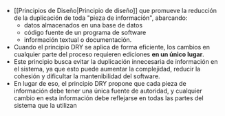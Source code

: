 - [[Principios de Diseño|Principio de diseño]] que promueve la reducción de la duplicación de toda "pieza de información", abarcando: 
	- datos almacenados en una base de datos
	- código fuente de un programa de software
	- información textual o documentación. 
- Cuando el principio DRY se aplica de forma eficiente, los cambios en cualquier parte del proceso requieren ediciones **en un único lugar**.
- Este principio busca evitar la duplicación innecesaria de información en el sistema, ya que esto puede aumentar la complejidad, reducir la cohesión y dificultar la mantenibilidad del software.
- En lugar de eso, el principio DRY propone que cada pieza de información debe tener una única fuente de autoridad, y cualquier cambio en esta información debe reflejarse en todas las partes del sistema que la utilizan